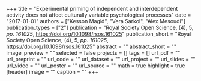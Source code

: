 +++
title = "Experimental priming of independent and interdependent activity does not affect culturally variable psychological processes"
date = "2017-01-01"
authors = ["Kesson Magid", "Vera Sarkol", "Alex Mesoudi"]
publication_types = ["2"]
publication = "Royal Society Open Science, (4), 5, _pp. 161025_, https://doi.org/10.1098/rsos.161025"
publication_short = "Royal Society Open Science, (4), 5, _pp. 161025_, https://doi.org/10.1098/rsos.161025"
abstract = ""
abstract_short = ""
image_preview = ""
selected = false
projects = []
tags = []
url_pdf = ""
url_preprint = ""
url_code = ""
url_dataset = ""
url_project = ""
url_slides = ""
url_video = ""
url_poster = ""
url_source = ""
math = true
highlight = true
[header]
image = ""
caption = ""
+++
